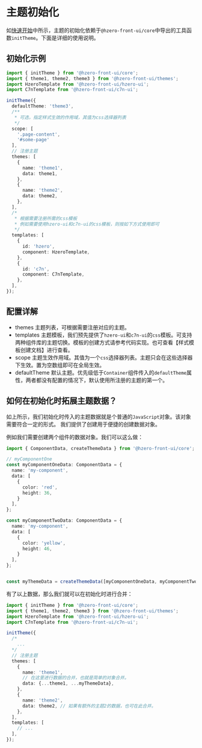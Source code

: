 # 主题初始化

如[快速开始](./quick-start.md)中所示，主题的初始化依赖于`@hzero-front-ui/core`中导出的工具函数`initTheme`。下面是详细的使用说明。

## 初始化示例

```ts
import { initTheme } from '@hzero-front-ui/core';
import { theme1, theme2, theme3 } from '@hzero-front-ui/themes';
import HzeroTemplate from '@hzero-front-ui/hzero-ui';
import C7nTemplate from '@hzero-front-ui/c7n-ui';

initTheme({
  defaultTheme: 'theme3',
  /**
   * 可选，指定样式生效的作用域，其值为css选择器列表
   */
  scope: [
    '.page-content',
    '#some-page'
  ],
  // 注册主题
  themes: [
    {
      name: 'theme1',
      data: theme1,
    },
    {
      name: 'theme2',
      data: theme2,
    },
  ],
  /*
   * 根据需要注册所需的css模板
   * 例如需要使用hzero-ui和c7n-ui的css模板，则按如下方式使用即可
   */
  templates: [
    {
      id: 'hzero',
      component: HzeroTemplate,
    },
    {
      id: 'c7n',
      component: C7nTemplate,
    },
  ],
});

```

## 配置详解

- themes 主题列表，可根据需要注册对应的主题。
- templates 主题模板，我们预先提供了`hzero-ui`和`c7n-ui`的`css`模板。可支持两种组件库的主题切换。模板的创建方式请参考代码实现。也可查看【样式模板创建文档】进行查看。
- scope 主题生效作用域。其值为一个`css`选择器列表。主题只会在这些选择器下生效。置为空数组即可在全局生效。
- defaultTheme 默认主题。优先级低于`Container`组件传入的`defaultTheme`属性，两者都没有配置的情况下，默认使用所注册的主题的第一个。

## 如何在初始化时拓展主题数据？

如上所示，我们初始化时传入的主题数据就是个普通的`JavaScript`对象。该对象需要符合一定的形式。
我们提供了创建用于便捷的创建数据对象。

例如我们需要创建两个组件的数据对象。我们可以这么做：

```ts
import { ComponentData, createThemeData } from '@hzero-front-ui/core';

// myComponentOne
const myComponentOneData: ComponentData = {
  name: 'my-component',
  data: [
    {
      color: 'red',
      height: 36,
    }
  ],
};

const myComponentTwoData: ComponentData = {
  name: 'my-component',
  data: [
    {
      color: 'yellow',
      height: 46,
    }
  ],
};


const myThemeData = createThemeData([myComponentOneData, myComponentTwoData]);
```

有了以上数据，那么我们就可以在初始化时进行合并：

```ts
import { initTheme } from '@hzero-front-ui/core';
import { theme1, theme2, theme3 } from '@hzero-front-ui/themes';
import HzeroTemplate from '@hzero-front-ui/hzero-ui';
import C7nTemplate from '@hzero-front-ui/c7n-ui';

initTheme({
  /*
    ...
  */
  // 注册主题
  themes: [
    {
      name: 'theme1',
      // 在这里进行数据的合并，也就是简单的对象合并。
      data: {...theme1, ...myThemeData},
    },
    {
      name: 'theme2',
      data: theme2, // 如果有额外的主题2的数据，也可在此合并。
    },
  ],
  templates: [
    // ...
  ],
});

```